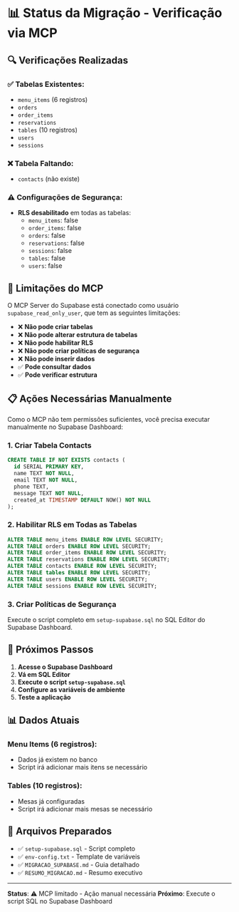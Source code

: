 # 📊 Status da Migração - Verificação via MCP

## 🔍 Verificações Realizadas

### ✅ Tabelas Existentes:
- `menu_items` (6 registros)
- `orders` 
- `order_items`
- `reservations`
- `tables` (10 registros)
- `users`
- `sessions`

### ❌ Tabela Faltando:
- `contacts` (não existe)

### ⚠️ Configurações de Segurança:
- **RLS desabilitado** em todas as tabelas:
  - `menu_items`: false
  - `order_items`: false
  - `orders`: false
  - `reservations`: false
  - `sessions`: false
  - `tables`: false
  - `users`: false

## 🚨 Limitações do MCP

O MCP Server do Supabase está conectado como usuário `supabase_read_only_user`, que tem as seguintes limitações:

- ❌ **Não pode criar tabelas**
- ❌ **Não pode alterar estrutura de tabelas**
- ❌ **Não pode habilitar RLS**
- ❌ **Não pode criar políticas de segurança**
- ❌ **Não pode inserir dados**
- ✅ **Pode consultar dados**
- ✅ **Pode verificar estrutura**

## 📋 Ações Necessárias Manualmente

Como o MCP não tem permissões suficientes, você precisa executar manualmente no Supabase Dashboard:

### 1. Criar Tabela Contacts
```sql
CREATE TABLE IF NOT EXISTS contacts (
  id SERIAL PRIMARY KEY,
  name TEXT NOT NULL,
  email TEXT NOT NULL,
  phone TEXT,
  message TEXT NOT NULL,
  created_at TIMESTAMP DEFAULT NOW() NOT NULL
);
```

### 2. Habilitar RLS em Todas as Tabelas
```sql
ALTER TABLE menu_items ENABLE ROW LEVEL SECURITY;
ALTER TABLE orders ENABLE ROW LEVEL SECURITY;
ALTER TABLE order_items ENABLE ROW LEVEL SECURITY;
ALTER TABLE reservations ENABLE ROW LEVEL SECURITY;
ALTER TABLE contacts ENABLE ROW LEVEL SECURITY;
ALTER TABLE tables ENABLE ROW LEVEL SECURITY;
ALTER TABLE users ENABLE ROW LEVEL SECURITY;
ALTER TABLE sessions ENABLE ROW LEVEL SECURITY;
```

### 3. Criar Políticas de Segurança
Execute o script completo em `setup-supabase.sql` no SQL Editor do Supabase Dashboard.

## 🎯 Próximos Passos

1. **Acesse o Supabase Dashboard**
2. **Vá em SQL Editor**
3. **Execute o script `setup-supabase.sql`**
4. **Configure as variáveis de ambiente**
5. **Teste a aplicação**

## 📊 Dados Atuais

### Menu Items (6 registros):
- Dados já existem no banco
- Script irá adicionar mais itens se necessário

### Tables (10 registros):
- Mesas já configuradas
- Script irá adicionar mais mesas se necessário

## 🔧 Arquivos Preparados

- ✅ `setup-supabase.sql` - Script completo
- ✅ `env-config.txt` - Template de variáveis
- ✅ `MIGRACAO_SUPABASE.md` - Guia detalhado
- ✅ `RESUMO_MIGRACAO.md` - Resumo executivo

---

**Status**: ⚠️ MCP limitado - Ação manual necessária
**Próximo**: Execute o script SQL no Supabase Dashboard 